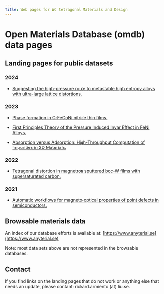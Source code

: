 ```yaml
---
Title: Web pages for WC tetragonal Materials and Design
---
```


# Open Materials Database (omdb) data pages

## Landing pages for public datasets

### 2024

-  [Suggesting the high-pressure route to metastable high entropy alloys with ultra-large lattice distortions.](https://data.openmaterialsdb.se/hea_pressure)

### 2023

- [Phase formation in CrFeCoNi nitride thin films.](https://data.openmaterialsdb.se/crfenico_n)

- [First Principles Theory of the Pressure Induced Invar Effect in FeNi Alloys.](https://data.openmaterialsdb.se/pressure_induced_invar_effect)

- [Absorption versus Adsorption: High-Throughput Computation of Impurities in 2D Materials.](https://data.openmaterialsdb.se/imp2d)

### 2022

- [Tetragonal distortion in magnetron sputtered bcc-W films with supersaturated carbon.](https://data.openmaterialsdb.se/wctmd)

### 2021

- [Automatic workflows for magneto-optical properties of point defects in semiconductors.](https://data.openmaterialsdb.se/adaq_auto>)


## Browsable materials data

An index of our database efforts is available at: [https://www.anyterial.se](https://www.anyterial.se)

Note: most data sets above are not represented in the browsable databases.

## Contact

If you find links on the landing pages that do not work or anything else that needs an update, please contant: rickard.armiento (at) liu.se.
